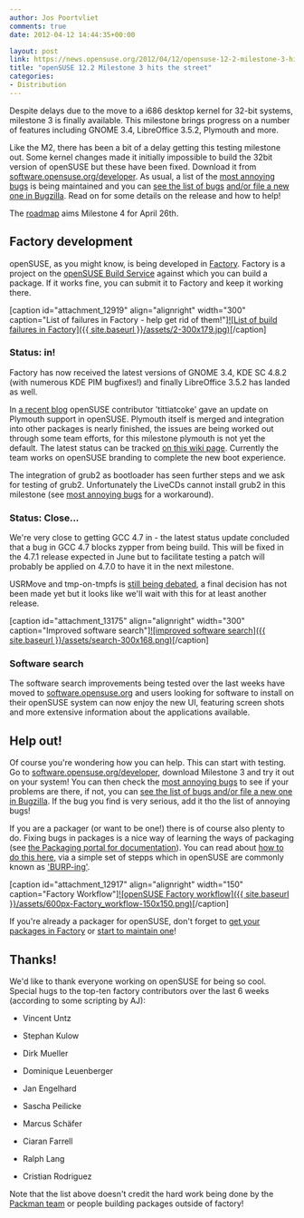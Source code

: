 ```yaml
---
author: Jos Poortvliet
comments: true
date: 2012-04-12 14:44:35+00:00

layout: post
link: https://news.opensuse.org/2012/04/12/opensuse-12-2-milestone-3-hits-the-street/
title: "openSUSE 12.2 Milestone 3 hits the street"
categories:
- Distribution
---
```

Despite delays due to the move to a i686 desktop kernel for 32-bit systems, milestone 3 is finally available. This milestone brings progress on a number of features including GNOME 3.4, LibreOffice 3.5.2, Plymouth and more.

Like the M2, there has been a bit of a delay getting this testing milestone out. Some kernel changes made it initially impossible to build the 32bit version of openSUSE but these have been fixed. Download it from [software.opensuse.org/developer](http://software.opensuse.org/developer/). As usual, a list of the [most annoying bugs](http://en.opensuse.org/openSUSE:Most_annoying_bugs_12.2_dev) is being maintained and you can [see the list of bugs](https://bugzilla.novell.com/query.cgi?classification=openSUSE&field0-0-0=op_sys&product=openSUSE%2012.2&query_format=advanced&resolution=---&type0-0-0=substring&value0-0-0=openSUSE) [and/or file a new one in Bugzilla](https://bugzilla.novell.com/enter_bug.cgi?product=openSUSE%2012.2&format=guided). Read on for some details on the release and how to help!<!-- more -->

The [roadmap](http://en.opensuse.org/openSUSE:Roadmap) aims Milestone 4 for April 26th.


## Factory development


openSUSE, as you might know, is being developed in [Factory](http://en.opensuse.org/Portal:Factory). Factory is a project on the [openSUSE Build Service](http://build.opensuse.org) against which you can build a package. If it works fine, you can submit it to Factory and keep it working there.

[caption id="attachment_12919" align="alignright" width="300" caption="List of failures in Factory - help get rid of them!"][![List of build failures in Factory]({{ site.baseurl }}/assets/2-300x179.jpg)](https://build.opensuse.org/project/status?project=openSUSE%3AFactory&filter_devel=All+Packages&limit_to_fails=false&limit_to_fails=true&include_versions=false&commit=Filter+results)[/caption]


### Status: in!


Factory has now received the latest versions of GNOME 3.4, KDE SC 4.8.2 (with numerous KDE PIM bugfixes!) and finally LibreOffice 3.5.2 has landed as well.

In [a recent blog](http://tittiatcoke.wordpress.com/2012/04/07/plymouth-in-opensuse-factory/) openSUSE contributor 'tittiatcoke' gave an update on Plymouth support in openSUSE. Plymouth itself is merged and integration into other packages is nearly finished, the issues are being worked out through some team efforts, for this milestone plymouth is not yet the default. The latest status can be tracked [on this wiki page](http://en.opensuse.org/openSUSE:Plymouth). Currently the team works on openSUSE branding to complete the new boot experience.

The integration of grub2 as bootloader has seen further steps and we ask for testing of grub2. Unfortunately the LiveCDs cannot install grub2 in this milestone (see [most annoying bugs](http://en.opensuse.org/openSUSE:Most_annoying_bugs_12.2_dev) for a workaround).


### Status: Close...


We're very close to getting GCC 4.7 in - the latest status update concluded that a bug in GCC 4.7 blocks zypper from being build. This will be fixed in the 4.7.1 release expected in June but to facilitate testing a patch will probably be applied on 4.7.0 to have it in the next milestone.

USRMove and tmp-on-tmpfs is [still being debated](http://jaegerandi.blogspot.de/2012/03/tmp-as-tmpfs-for-opensuse.html), a final decision has not been made yet but it looks like we'll wait with this for at least another release.

[caption id="attachment_13175" align="alignright" width="300" caption="Improved software search"][![improved software search]({{ site.baseurl }}/assets/search-300x168.png)](https://news.opensuse.org/2012/04/12/opensuse-12-2-milestone-3-hits-the-street/search/)[/caption]


### Software search


The software search improvements being tested over the last weeks have moved to [software.opensuse.org](http://software.opensuse.org) and users looking for software to install on their openSUSE system can now enjoy the new UI, featuring screen shots and more extensive information about the applications available.


## Help out!


Of course you're wondering how you can help. This can start with testing. Go to [software.opensuse.org/developer](http://software.opensuse.org/developer/), download Milestone 3 and try it out on your system! You can then check the
[most annoying bugs](http://en.opensuse.org/openSUSE:Most_annoying_bugs_12.2_dev) to see if your problems are there, if not, you can [see the list of bugs and/or file a new one in Bugzilla](https://bugzilla.novell.com/query.cgi?classification=openSUSE&field0-0-0=op_sys&product=openSUSE%2012.2&query_format=advanced&resolution=---&type0-0-0=substring&value0-0-0=openSUSE). If the bug you find is very serious, add it tho the list of annoying bugs!

If you are a packager (or want to be one!) there is of course also plenty to do. Fixing bugs in packages is a nice way of learning the ways of packaging (see [the Packaging portal for documentation](http://en.opensuse.org/Portal:Packaging)). You can read about [how to do this here](http://en.opensuse.org/openSUSE:How_to_contribute_to_Factory), via a simple set of stepps which in openSUSE are commonly known as ['BURP-ing'](http://lizards.opensuse.org/2011/05/16/have-you-burped-yet-today/).

[caption id="attachment_12917" align="alignright" width="150" caption="Factory Workflow"][![openSUSE Factory workflow]({{ site.baseurl }}/assets/600px-Factory_workflow-150x150.png)](http://en.opensuse.org/openSUSE:Factory_development_model)[/caption]

If you're already a packager for openSUSE, don't forget to [get your packages in Factory](http://en.opensuse.org/openSUSE:How_to_contribute_to_Factory#How_to_add_a_new_package_to_Factory) or [start to maintain one](http://en.opensuse.org/openSUSE:How_to_contribute_to_Factory#How_to_become_a_maintainer_of_a_package_in_Factory)!


## Thanks!


We'd like to thank everyone working on openSUSE for being so cool. Special hugs to the top-ten factory contributors over the last 6 weeks (according to some scripting by AJ):



	
  * Vincent Untz

	
  * Stephan Kulow

	
  * Dirk Mueller

	
  * Dominique Leuenberger

	
  * Jan Engelhard

	
  * Sascha Peilicke

	
  * Marcus Schäfer

	
  * Ciaran Farrell

	
  * Ralph Lang

	
  * Cristian Rodriguez


Note that the list above doesn't credit the hard work being done by the [Packman team](http://packman.links2linux.org/) or people building packages outside of factory!		
